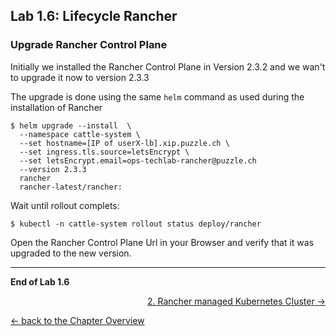 ## Lab 1.6: Lifecycle Rancher


### Upgrade Rancher Control Plane 

Initially we installed the Rancher Control Plane in Version 2.3.2 and we wan't to upgrade it now to version 2.3.3

The upgrade is done using the same `helm` command as used during the installation of Rancher


```
$ helm upgrade --install  \
  --namespace cattle-system \
  --set hostname=[IP of userX-lb].xip.puzzle.ch \
  --set ingress.tls.source=letsEncrypt \
  --set letsEncrypt.email=ops-techlab-rancher@puzzle.ch
  --version 2.3.3
  rancher
  rancher-latest/rancher:

```

Wait until rollout complets:

```
$ kubectl -n cattle-system rollout status deploy/rancher
```

Open the Rancher Control Plane Url in your Browser and verify that it was upgraded to the new version.

---

**End of Lab 1.6**

<p width="100px" align="right"><a href="20_cluster.md">2. Rancher managed Kubernetes Cluster →</a></p>

[← back to the Chapter Overview](10_rancher.md)
